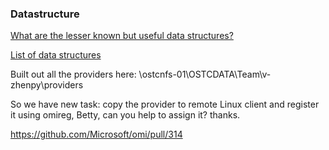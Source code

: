 ### Datastructure

[What are the lesser known but useful data structures?](https://stackoverflow.com/questions/500607/what-are-the-lesser-known-but-useful-data-structures?page=1&tab=votes#tab-top)

[List of data structures](https://en.wikipedia.org/wiki/List_of_data_structures)


Built out all the providers here: \\ostcnfs-01\OSTCDATA\Team\v-zhenpy\providers 

So we have new task: copy the provider to remote Linux client and register it using omireg, Betty, can you help to assign it? thanks.

https://github.com/Microsoft/omi/pull/314
